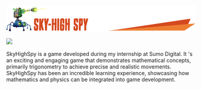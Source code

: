![](/.github/images/sky_high_spy_title.png)

![](/.github/images/SkyHighSpy.gif)

SkyHighSpy is a game developed during my internship at Sumo Digital. It 's an exciting and engaging game that demonstrates mathematical concepts, primarily trigonometry to achieve precise and realistic movements. SkyHighSpy has been an incredible learning experience, showcasing how mathematics and physics can be integrated into game development. 
